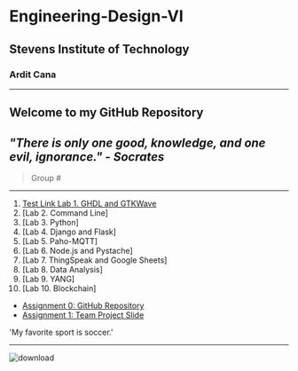 # Engineering-Design-VI
## Stevens Institute of Technology
### Ardit Cana
---
**Welcome to my GitHub Repository**
---
*"There is only one good, knowledge, and one evil, ignorance." - Socrates*
---
> Group #
---
1. [Test Link Lab 1. GHDL and GTKWave](https://sit.instructure.com/courses/77142/assignments/557717)
2. [Lab 2. Command Line]
3. [Lab 3. Python]
4. [Lab 4. Django and Flask]
5. [Lab 5. Paho-MQTT]
6. [Lab 6. Node.js and Pystache]
7. [Lab 7. ThingSpeak and Google Sheets]
8. [Lab 8. Data Analysis]
9. [Lab 9. YANG]
10. [Lab 10. Blockchain]

- [Assignment 0: GitHub Repository](https://sit.instructure.com/courses/77142/assignments/557701)
- [Assignment 1: Team Project Slide](https://sit.instructure.com/courses/77142/assignments/557706)

'My favorite sport is soccer.'

---
![download](https://github.com/user-attachments/assets/32c5721b-731a-4553-873f-3df4a39bbfcf)




  
